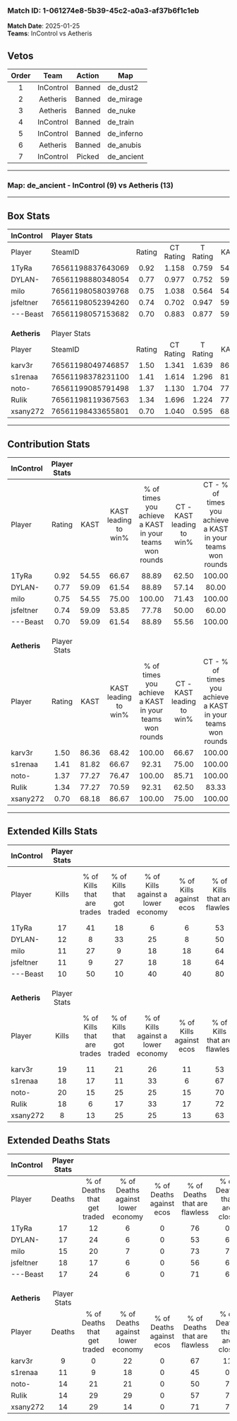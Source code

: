 ### Match ID: 1-061274e8-5b39-45c2-a0a3-af37b6f1c1eb  
**Match Date**: 2025-01-25  
**Teams**: InControl vs Aetheris  

## Vetos  

| Order | Team | Action | Map |
| :---: | :--: | :----: | --- |
| 1 | InControl | Banned | de_dust2 |
| 2 | Aetheris | Banned | de_mirage |
| 3 | Aetheris | Banned | de_nuke |
| 4 | InControl | Banned | de_train |
| 5 | InControl | Banned | de_inferno |
| 6 | Aetheris | Banned | de_anubis |
| 7 | InControl | Picked | de_ancient |

---  

### **Map**: de_ancient - InControl (9) vs Aetheris (13)  
---  

## Box Stats  

| **InControl** | Player Stats      |        |           |          |       |      |       |         |        |      |     |
| :- | :- | :-: | :-: | :-: | :-: | :-: | :-: | :-: | :-: | :-: | :-: |
| Player        | SteamID           | Rating | CT Rating | T Rating | KAST  | ADR  | Kills | Assists | Deaths | K/D  | HS% |
| 1TyRa         | 76561198837643069 |  0.92  |   1.158   |  0.759   | 54.55 | 65.1 |  17   |    0    |   17   | 1.00 | 64  |
| DYLAN-        | 76561198880348054 |  0.77  |   0.977   |  0.752   | 59.09 | 63.6 |  12   |    4    |   17   | 0.71 | 41  |
| milo          | 76561198058039768 |  0.75  |   1.038   |  0.564   | 54.55 | 61.9 |  11   |    5    |   15   | 0.73 | 27  |
| jsfeltner     | 76561198052394260 |  0.74  |   0.702   |  0.947   | 59.09 | 70.2 |  11   |    6    |   18   | 0.61 | 54  |
| ---Beast      | 76561198057153682 |  0.70  |   0.883   |  0.877   | 59.09 | 61.6 |  10   |    6    |   17   | 0.59 | 60  |
|               |                   |        |           |          |       |      |       |         |        |      |     |
|               |                   |        |           |          |       |      |       |         |        |      |     |
|               |                   |        |           |          |       |      |       |         |        |      |     |
| **Aetheris**  | Player Stats      |        |           |          |       |      |       |         |        |      |     |
| Player        | SteamID           | Rating | CT Rating | T Rating | KAST  | ADR  | Kills | Assists | Deaths | K/D  | HS% |
| karv3r        | 76561198049746857 |  1.50  |   1.341   |  1.639   | 86.36 | 82.8 |  19   |    4    |   9    | 2.11 | 73  |
| s1renaa       | 76561198378231100 |  1.41  |   1.614   |  1.296   | 81.82 | 90.4 |  18   |    5    |   11   | 1.64 | 44  |
| noto-         | 76561199085791498 |  1.37  |   1.130   |  1.704   | 77.27 | 84.3 |  20   |    6    |   14   | 1.43 | 70  |
| RuIik         | 76561198119367563 |  1.34  |   1.696   |  1.224   | 77.27 | 98.1 |  18   |    7    |   14   | 1.29 | 33  |
| xsany272      | 76561198433655801 |  0.70  |   1.040   |  0.595   | 68.18 | 47.7 |   8   |    3    |   14   | 0.57 | 50  |
---  

## Contribution Stats  

| **InControl** | Player Stats |       |                      |                                                        |                           |                                                             |                          |                                                            |
| :- | :-: | :-: | :-: | :-: | :-: | :-: | :-: | :-: |
| Player        |    Rating    | KAST  | KAST leading to win% | % of times you achieve a KAST in your teams won rounds | CT - KAST leading to win% | CT - % of times you achieve a KAST in your teams won rounds | T - KAST leading to win% | T - % of times you achieve a KAST in your teams won rounds |
| 1TyRa         |     0.92     | 54.55 |        66.67         |                         88.89                          |           62.50           |                           100.00                            |          75.00           |                           75.00                            |
| DYLAN-        |     0.77     | 59.09 |        61.54         |                         88.89                          |           57.14           |                            80.00                            |          66.67           |                           100.00                           |
| milo          |     0.75     | 54.55 |        75.00         |                         100.00                         |           71.43           |                           100.00                            |          80.00           |                           100.00                           |
| jsfeltner     |     0.74     | 59.09 |        53.85         |                         77.78                          |           50.00           |                            60.00                            |          57.14           |                           100.00                           |
| ---Beast      |     0.70     | 59.09 |        61.54         |                         88.89                          |           55.56           |                           100.00                            |          75.00           |                           75.00                            |
|               |              |       |                      |                                                        |                           |                                                             |                          |                                                            |
|               |              |       |                      |                                                        |                           |                                                             |                          |                                                            |
|               |              |       |                      |                                                        |                           |                                                             |                          |                                                            |
| **Aetheris**  | Player Stats |       |                      |                                                        |                           |                                                             |                          |                                                            |
| Player        |    Rating    | KAST  | KAST leading to win% | % of times you achieve a KAST in your teams won rounds | CT - KAST leading to win% | CT - % of times you achieve a KAST in your teams won rounds | T - KAST leading to win% | T - % of times you achieve a KAST in your teams won rounds |
| karv3r        |     1.50     | 86.36 |        68.42         |                         100.00                         |           66.67           |                           100.00                            |          70.00           |                           100.00                           |
| s1renaa       |     1.41     | 81.82 |        66.67         |                         92.31                          |           75.00           |                           100.00                            |          60.00           |                           85.71                            |
| noto-         |     1.37     | 77.27 |        76.47         |                         100.00                         |           85.71           |                           100.00                            |          70.00           |                           100.00                           |
| RuIik         |     1.34     | 77.27 |        70.59         |                         92.31                          |           62.50           |                            83.33                            |          77.78           |                           100.00                           |
| xsany272      |     0.70     | 68.18 |        86.67         |                         100.00                         |           75.00           |                           100.00                            |          100.00          |                           100.00                           |
---  

## Extended Kills Stats  

| **InControl** | Player Stats |                            |                            |                                    |                         |                              |                                 |                                       |                    |           |
| :- | :-: | :-: | :-: | :-: | :-: | :-: | :-: | :-: | :-: | :-: |
| Player        |    Kills     | % of Kills that are trades | % of Kills that got traded | % of Kills against a lower economy | % of Kills against ecos | % of Kills that are flawless | % of Kills that are close duels | % of Kills that are assisted by flash | Pistol Round Kills | AWP Kills |
| 1TyRa         |      17      |             41             |             18             |                 6                  |            6            |              53              |                6                |                   0                   |         3          |     0     |
| DYLAN-        |      12      |             8              |             33             |                 25                 |            8            |              50              |                0                |                   0                   |         1          |     0     |
| milo          |      11      |             27             |             9              |                 18                 |           18            |              64              |                9                |                   9                   |         1          |     2     |
| jsfeltner     |      11      |             9              |             27             |                 18                 |           18            |              64              |                9                |                   0                   |         3          |     0     |
| ---Beast      |      10      |             50             |             10             |                 40                 |           40            |              80              |               10                |                  10                   |         2          |     0     |
|               |              |                            |                            |                                    |                         |                              |                                 |                                       |                    |           |
|               |              |                            |                            |                                    |                         |                              |                                 |                                       |                    |           |
|               |              |                            |                            |                                    |                         |                              |                                 |                                       |                    |           |
| **Aetheris**  | Player Stats |                            |                            |                                    |                         |                              |                                 |                                       |                    |           |
| Player        |    Kills     | % of Kills that are trades | % of Kills that got traded | % of Kills against a lower economy | % of Kills against ecos | % of Kills that are flawless | % of Kills that are close duels | % of Kills that are assisted by flash | Pistol Round Kills | AWP Kills |
| karv3r        |      19      |             11             |             21             |                 26                 |           11            |              53              |                0                |                   0                   |         3          |     0     |
| s1renaa       |      18      |             17             |             11             |                 33                 |            6            |              67              |                6                |                   0                   |         2          |     6     |
| noto-         |      20      |             15             |             25             |                 25                 |           15            |              70              |               10                |                   0                   |         1          |     0     |
| RuIik         |      18      |             6              |             17             |                 33                 |           17            |              72              |                0                |                  22                   |         0          |     0     |
| xsany272      |      8       |             13             |             25             |                 25                 |           13            |              63              |               13                |                   0                   |         0          |     0     |
## Extended Deaths Stats  

| **InControl** | Player Stats |                             |                                   |                          |                               |                            |                           |               |
| :- | :-: | :-: | :-: | :-: | :-: | :-: | :-: | :-: |
| Player        |    Deaths    | % of Deaths that get traded | % of Deaths against lower economy | % of Deaths against ecos | % of Deaths that are flawless | % of Deaths that are close | % of Deaths while blinded | Deaths to AWP |
| 1TyRa         |      17      |             12              |                 6                 |            0             |              76               |             0              |             6             |       0       |
| DYLAN-        |      17      |             24              |                 6                 |            0             |              53               |             6              |             0             |       0       |
| milo          |      15      |             20              |                 7                 |            0             |              73               |             7              |             7             |       3       |
| jsfeltner     |      18      |             17              |                 6                 |            0             |              56               |             6              |             6             |       1       |
| ---Beast      |      17      |             24              |                 6                 |            0             |              71               |             6              |             6             |       2       |
|               |              |                             |                                   |                          |                               |                            |                           |               |
|               |              |                             |                                   |                          |                               |                            |                           |               |
|               |              |                             |                                   |                          |                               |                            |                           |               |
| **Aetheris**  | Player Stats |                             |                                   |                          |                               |                            |                           |               |
| Player        |    Deaths    | % of Deaths that get traded | % of Deaths against lower economy | % of Deaths against ecos | % of Deaths that are flawless | % of Deaths that are close | % of Deaths while blinded | Deaths to AWP |
| karv3r        |      9       |              0              |                22                 |            0             |              67               |             11             |             0             |       0       |
| s1renaa       |      11      |              9              |                18                 |            0             |              45               |             0              |             9             |       0       |
| noto-         |      14      |             21              |                21                 |            0             |              50               |             7              |             0             |       0       |
| RuIik         |      14      |             29              |                29                 |            0             |              57               |             7              |             7             |       1       |
| xsany272      |      14      |             29              |                14                 |            0             |              71               |             7              |             0             |       1       |
